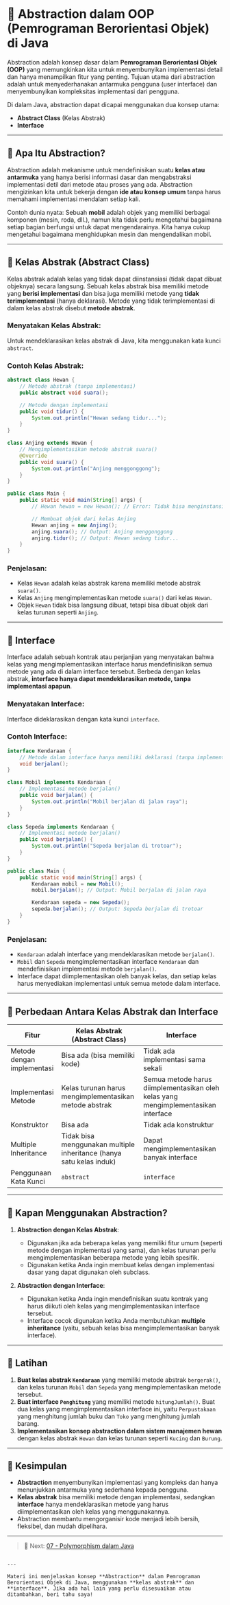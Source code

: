 # 🧠 Abstraction dalam OOP (Pemrograman Berorientasi Objek) di Java

Abstraction adalah konsep dasar dalam **Pemrograman Berorientasi Objek (OOP)** yang memungkinkan kita untuk menyembunyikan implementasi detail dan hanya menampilkan fitur yang penting. Tujuan utama dari abstraction adalah untuk menyederhanakan antarmuka pengguna (user interface) dan menyembunyikan kompleksitas implementasi dari pengguna.

Di dalam Java, abstraction dapat dicapai menggunakan dua konsep utama:
- **Abstract Class** (Kelas Abstrak)
- **Interface**

---

## 📌 Apa Itu Abstraction?

Abstraction adalah mekanisme untuk mendefinisikan suatu **kelas atau antarmuka** yang hanya berisi informasi dasar dan mengabstraksi implementasi detil dari metode atau proses yang ada. Abstraction mengizinkan kita untuk bekerja dengan **ide atau konsep umum** tanpa harus memahami implementasi mendalam setiap kali.

Contoh dunia nyata: Sebuah **mobil** adalah objek yang memiliki berbagai komponen (mesin, roda, dll.), namun kita tidak perlu mengetahui bagaimana setiap bagian berfungsi untuk dapat mengendarainya. Kita hanya cukup mengetahui bagaimana menghidupkan mesin dan mengendalikan mobil.

---

## 📌 Kelas Abstrak (Abstract Class)

Kelas abstrak adalah kelas yang tidak dapat diinstansiasi (tidak dapat dibuat objeknya) secara langsung. Sebuah kelas abstrak bisa memiliki metode yang **berisi implementasi** dan bisa juga memiliki metode yang **tidak terimplementasi** (hanya deklarasi). Metode yang tidak terimplementasi di dalam kelas abstrak disebut **metode abstrak**.

### Menyatakan Kelas Abstrak:

Untuk mendeklarasikan kelas abstrak di Java, kita menggunakan kata kunci `abstract`.

### Contoh Kelas Abstrak:

```java
abstract class Hewan {
    // Metode abstrak (tanpa implementasi)
    public abstract void suara();

    // Metode dengan implementasi
    public void tidur() {
        System.out.println("Hewan sedang tidur...");
    }
}

class Anjing extends Hewan {
    // Mengimplementasikan metode abstrak suara()
    @Override
    public void suara() {
        System.out.println("Anjing menggonggong");
    }
}

public class Main {
    public static void main(String[] args) {
        // Hewan hewan = new Hewan(); // Error: Tidak bisa menginstansiasi kelas abstrak

        // Membuat objek dari kelas Anjing
        Hewan anjing = new Anjing();
        anjing.suara(); // Output: Anjing menggonggong
        anjing.tidur(); // Output: Hewan sedang tidur...
    }
}
```

### Penjelasan:
- Kelas `Hewan` adalah kelas abstrak karena memiliki metode abstrak `suara()`.
- Kelas `Anjing` mengimplementasikan metode `suara()` dari kelas `Hewan`.
- Objek `Hewan` tidak bisa langsung dibuat, tetapi bisa dibuat objek dari kelas turunan seperti `Anjing`.

---

## 📌 Interface

Interface adalah sebuah kontrak atau perjanjian yang menyatakan bahwa kelas yang mengimplementasikan interface harus mendefinisikan semua metode yang ada di dalam interface tersebut. Berbeda dengan kelas abstrak, **interface hanya dapat mendeklarasikan metode, tanpa implementasi apapun**.

### Menyatakan Interface:

Interface dideklarasikan dengan kata kunci `interface`.

### Contoh Interface:

```java
interface Kendaraan {
    // Metode dalam interface hanya memiliki deklarasi (tanpa implementasi)
    void berjalan();
}

class Mobil implements Kendaraan {
    // Implementasi metode berjalan()
    public void berjalan() {
        System.out.println("Mobil berjalan di jalan raya");
    }
}

class Sepeda implements Kendaraan {
    // Implementasi metode berjalan()
    public void berjalan() {
        System.out.println("Sepeda berjalan di trotoar");
    }
}

public class Main {
    public static void main(String[] args) {
        Kendaraan mobil = new Mobil();
        mobil.berjalan(); // Output: Mobil berjalan di jalan raya

        Kendaraan sepeda = new Sepeda();
        sepeda.berjalan(); // Output: Sepeda berjalan di trotoar
    }
}
```

### Penjelasan:
- `Kendaraan` adalah interface yang mendeklarasikan metode `berjalan()`.
- `Mobil` dan `Sepeda` mengimplementasikan interface `Kendaraan` dan mendefinisikan implementasi metode `berjalan()`.
- Interface dapat diimplementasikan oleh banyak kelas, dan setiap kelas harus menyediakan implementasi untuk semua metode dalam interface.

---

## 📌 Perbedaan Antara Kelas Abstrak dan Interface

| Fitur                    | Kelas Abstrak (Abstract Class)         | Interface                          |
|--------------------------|----------------------------------------|------------------------------------|
| Metode dengan implementasi | Bisa ada (bisa memiliki kode)         | Tidak ada implementasi sama sekali |
| Implementasi Metode       | Kelas turunan harus mengimplementasikan metode abstrak | Semua metode harus diimplementasikan oleh kelas yang mengimplementasikan interface |
| Konstruktor              | Bisa ada                               | Tidak ada konstruktur              |
| Multiple Inheritance     | Tidak bisa menggunakan multiple inheritance (hanya satu kelas induk) | Dapat mengimplementasikan banyak interface |
| Penggunaan Kata Kunci    | `abstract`                            | `interface`                        |

---

## 📌 Kapan Menggunakan Abstraction?

1. **Abstraction dengan Kelas Abstrak**:
   - Digunakan jika ada beberapa kelas yang memiliki fitur umum (seperti metode dengan implementasi yang sama), dan kelas turunan perlu mengimplementasikan beberapa metode yang lebih spesifik.
   - Digunakan ketika Anda ingin membuat kelas dengan implementasi dasar yang dapat digunakan oleh subclass.

2. **Abstraction dengan Interface**:
   - Digunakan ketika Anda ingin mendefinisikan suatu kontrak yang harus diikuti oleh kelas yang mengimplementasikan interface tersebut.
   - Interface cocok digunakan ketika Anda membutuhkan **multiple inheritance** (yaitu, sebuah kelas bisa mengimplementasikan banyak interface).

---

## 📌 Latihan

1. **Buat kelas abstrak `Kendaraan`** yang memiliki metode abstrak `bergerak()`, dan kelas turunan `Mobil` dan `Sepeda` yang mengimplementasikan metode tersebut.
2. **Buat interface `Penghitung`** yang memiliki metode `hitungJumlah()`. Buat dua kelas yang mengimplementasikan interface ini, yaitu `Perpustakaan` yang menghitung jumlah buku dan `Toko` yang menghitung jumlah barang.
3. **Implementasikan konsep abstraction dalam sistem manajemen hewan** dengan kelas abstrak `Hewan` dan kelas turunan seperti `Kucing` dan `Burung`.

---

## 🎯 Kesimpulan

- **Abstraction** menyembunyikan implementasi yang kompleks dan hanya menunjukkan antarmuka yang sederhana kepada pengguna.
- **Kelas abstrak** bisa memiliki metode dengan implementasi, sedangkan **interface** hanya mendeklarasikan metode yang harus diimplementasikan oleh kelas yang menggunakannya.
- Abstraction membantu mengorganisir kode menjadi lebih bersih, fleksibel, dan mudah dipelihara.

---

> 🚀 Next: [07 - Polymorphism dalam Java](07-polymorphism-dalam-java.md)
```

---

Materi ini menjelaskan konsep **Abstraction** dalam Pemrograman Berorientasi Objek di Java, menggunakan **kelas abstrak** dan **interface**. Jika ada hal lain yang perlu disesuaikan atau ditambahkan, beri tahu saya!